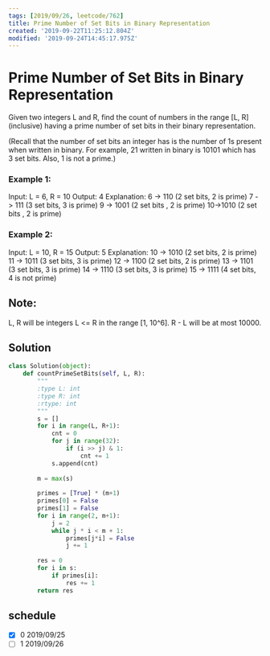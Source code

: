 ```yaml
---
tags: [2019/09/26, leetcode/762]
title: Prime Number of Set Bits in Binary Representation
created: '2019-09-22T11:25:12.804Z'
modified: '2019-09-24T14:45:17.975Z'
---
```


# Prime Number of Set Bits in Binary Representation

Given two integers L and R, find the count of numbers in the range [L, R] (inclusive) having a prime number of set bits in their binary representation.

(Recall that the number of set bits an integer has is the number of 1s present when written in binary. For example, 21 written in binary is 10101 which has 3 set bits. Also, 1 is not a prime.)

### Example 1:

Input: L = 6, R = 10
Output: 4
Explanation:
6 -> 110 (2 set bits, 2 is prime)
7 -> 111 (3 set bits, 3 is prime)
9 -> 1001 (2 set bits , 2 is prime)
10->1010 (2 set bits , 2 is prime)

### Example 2:

Input: L = 10, R = 15
Output: 5
Explanation:
10 -> 1010 (2 set bits, 2 is prime)
11 -> 1011 (3 set bits, 3 is prime)
12 -> 1100 (2 set bits, 2 is prime)
13 -> 1101 (3 set bits, 3 is prime)
14 -> 1110 (3 set bits, 3 is prime)
15 -> 1111 (4 set bits, 4 is not prime)

## Note:

L, R will be integers L <= R in the range [1, 10^6].
R - L will be at most 10000.

## Solution

```python
class Solution(object):
    def countPrimeSetBits(self, L, R):
        """
        :type L: int
        :type R: int
        :rtype: int
        """
        s = []
        for i in range(L, R+1):
            cnt = 0
            for j in range(32):
                if (i >> j) & 1:
                    cnt += 1
            s.append(cnt)
        
        m = max(s)
        
        primes = [True] * (m+1)
        primes[0] = False
        primes[1] = False
        for i in range(2, m+1):
            j = 2
            while j * i < m + 1:
                primes[j*i] = False
                j += 1
        
        res = 0
        for i in s:
            if primes[i]:
                res += 1
        return res
```

## schedule

* [x] 0 2019/09/25
* [ ] 1 2019/09/26
